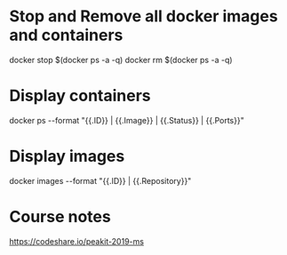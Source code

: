 # Stop and Remove all docker images and containers
docker stop $(docker ps -a -q)
docker rm $(docker ps -a -q)

# Display containers
 docker ps --format "{{.ID}} | {{.Image}} | {{.Status}} | {{.Ports}}"
 
 # Display images
 docker images --format "{{.ID}} | {{.Repository}}"
 
 # Course notes
 https://codeshare.io/peakit-2019-ms
